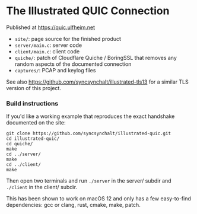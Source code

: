 # The Illustrated QUIC Connection

Published at https://quic.ulfheim.net

- `site/`: page source for the finished product
- `server/main.c`: server code
- `client/main.c`: client code
- `quiche/`: patch of Cloudflare Quiche / BoringSSL that removes any random aspects of the documented connection
- `captures/`: PCAP and keylog files

See also https://github.com/syncsynchalt/illustrated-tls13 for a similar TLS version of this project.

### Build instructions

If you'd like a working example that reproduces the exact handshake documented on the site:

```
git clone https://github.com/syncsynchalt/illustrated-quic.git
cd illustrated-quic/
cd quiche/
make
cd ../server/
make
cd ../client/
make
```

Then open two terminals and run `./server` in the server/ subdir and `./client` in the client/ subdir.

This has been shown to work on macOS 12 and only has a few easy-to-find dependencies: gcc or clang, rust, cmake, make, patch.
